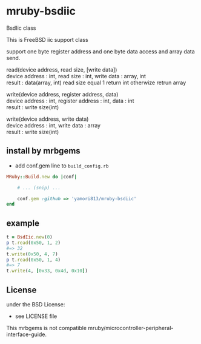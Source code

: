 # mruby-bsdiic   
BsdIic class

This is FreeBSD iic support class

support one byte register address and one byte data access and array data
send.

read(device address, read size, [write data])  
device address : int, read size : int, write data : array, int  
result : data(array, int) read size equal 1 return int otherwize retrun array  

write(device address, register address, data)  
device address : int, register address : int, data : int  
result : write size(int)  

write(device address, write data)  
device address : int, write data : array  
result : write size(int)  

## install by mrbgems
- add conf.gem line to `build_config.rb`

```ruby
MRuby::Build.new do |conf|

    # ... (snip) ...

    conf.gem :github => 'yamori813/mruby-bsdiic'
end
```
## example
```ruby
t = BsdIic.new(0)
p t.read(0x50, 1, 2)
#=> 32
t.write(0x50, 4, 7)
p t.read(0x50, 1, 4)
#=> 7
t.write(4, [0x33, 0x4d, 0x10])
```

## License
under the BSD License:
- see LICENSE file

This mrbgems is not compatible mruby/microcontroller-peripheral-interface-guide.
